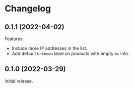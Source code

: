 # Changelog

## 0.1.1 (2022-04-02)

Features:

  - Include more IP addresses in the list.
  - Add default `Unknown` label on products with empty `os` info.
  
## 0.1.0 (2022-03-29)

Initial release.
